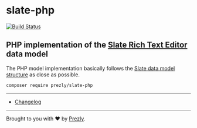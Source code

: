 # slate-php

[![Build Status](https://travis-ci.org/prezly/slate-php.svg?branch=master)](https://travis-ci.org/prezly/slate-php)

## PHP implementation of the [Slate Rich Text Editor](http://slatejs.org/) data model

The PHP model implementation basically follows the
[Slate data model structure](https://docs.slatejs.org/slate-core/value) as close as possible.

    composer require prezly/slate-php 

-----------------

- [Changelog](./CHANGELOG.md)

-----------------

Brought to you with :heart: by [Prezly](https://www.prezly.com/?utm_source=github&utm_campaign=slate-php).
